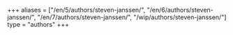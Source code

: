 +++
aliases = ["/en/5/authors/steven-janssen/", "/en/6/authors/steven-janssen/", "/en/7/authors/steven-janssen/", "/wip/authors/steven-janssen/"]
type = "authors"
+++
